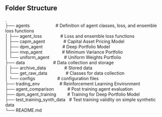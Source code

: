 ## Folder Structure  

.  
├── agents$~~~~~~~~~~~~~~~~~~~~~$# Definition of agent classes, loss, and ensemble loss functions  
│   ├── agent_loss$~~~~~~~~~~~~~~~$# Loss and ensemble loss functions  
│   ├── capm_agent$~~~~~~~~~~~~~~~$# Capital Asset Pricing Model  
│   ├── dpm_agent$~~~~~~~~~~~~~~~~$# Deep Portfolio Model  
│   ├── mvp_agent$~~~~~~~~~~~~~~~~$# Minimum Variance Portfolio  
│   └── uniform_agent$~~~~~~~~~~~~$# Uniform Weights Portfolio  
├── data$~~~~~~~~~~~~~~~~~~~~~~~$# Data collection and storage  
│   ├── archive_data$~~~~~~~~~~~~~~~$# Stored data  
│   └── get_raw_data$~~~~~~~~~~~~~~~$# Classes for data collection  
│       └── configs$~~~~~~~~~~~~~~~~~~$# configuration files  
├── trading_env$~~~~~~~~~~~~~~~~$# Reinforcement Learning Environment  
├── agent_comparison$~~~~~~~~~~~$# Post training agent evaluation  
├── dpm_agent_training$~~~~~~~~~$# Training for Deep Portfolio Model  
├── test_training_synth_data$~~~$# Test training validity on simple synthetic data   
└── README.md  
